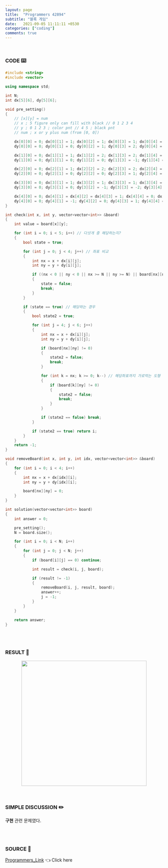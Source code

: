 ```yaml
---
layout: page
title:  "Programmers 42894"
subtitle: "블록 게임"
date:   2021-09-05 11:11:11 +0530
categories: ["coding"]
comments: true
---
```


<br>

### CODE ⌨️

```c++
#include <string>
#include <vector>

using namespace std;

int N;
int dx[5][6], dy[5][6];

void pre_setting()
{
    // [x][y] = num
	// x ; 5 figure only can fill with black // 0 1 2 3 4
	// y ; 0 1 2 3 ; color pnt // 4 5 ; black pnt
    // num ; x or y plus num (from [0, 0])

	dx[0][0] = 0; dx[0][1] = 1; dx[0][2] = 1; dx[0][3] = 1; dx[0][4] = 0; dx[0][5] = 0; // ㄴㅡ
	dy[0][0] = 0; dy[0][1] = 0; dy[0][2] = 1; dy[0][3] = 2; dy[0][4] = 1; dy[0][5] = 2; // ㄴㅡ

	dx[1][0] = 0; dx[1][1] = 1; dx[1][2] = 2; dx[1][3] = 2; dx[1][4] = 0; dx[1][5] = 1; // J
	dy[1][0] = 0; dy[1][1] = 0; dy[1][2] = 0; dy[1][3] = -1; dy[1][4] = -1; dy[1][5] = -1; // J

	dx[2][0] = 0; dx[2][1] = 1; dx[2][2] = 2; dx[2][3] = 2; dx[2][4] = 0; dx[2][5] = 1; // L
	dy[2][0] = 0; dy[2][1] = 0; dy[2][2] = 0; dy[2][3] = 1; dy[2][4] = 1; dy[2][5] = 1; // L

	dx[3][0] = 0; dx[3][1] = 1; dx[3][2] = 1; dx[3][3] = 1; dx[3][4] = 0; dx[3][5] = 0; // ㅡJ
	dy[3][0] = 0; dy[3][1] = 0; dy[3][2] = -1; dy[3][3] = -2; dy[3][4] = -1; dy[3][5] = -2; // ㅡJ

	dx[4][0] = 0; dx[4][1] = dx[4][2] = dx[4][3] = 1; dx[4][4] = 0; dx[4][5] = 0;
	dy[4][0] = 0; dy[4][1] = -1; dy[4][2] = 0; dy[4][3] = 1; dy[4][4] = -1; dy[4][5] = 1; // ㅗ
}

int check(int x, int y, vector<vector<int>> &board)
{
	int value = board[x][y];

	for (int i = 0; i < 5; i++) // 다섯개 중 해당하는지?
	{
		bool state = true;

		for (int j = 0; j < 4; j++) // 좌표 비교
		{
			int nx = x + dx[i][j];
			int ny = y + dy[i][j];

			if ((nx < 0 || ny < 0 || nx >= N || ny >= N) || board[nx][ny] != value)
			{
				state = false;
				break;
			}
		}

		if (state == true) // 해당하는 경우
		{
			bool state2 = true;

			for (int j = 4; j < 6; j++)
			{
				int nx = x + dx[i][j];
				int ny = y + dy[i][j];

				if (board[nx][ny] != 0)
				{
					state2 = false;
					break;
				}

				for (int k = nx; k >= 0; k--) // 해당좌표까지 가로막는 도형 있는지 check
				{
					if (board[k][ny] != 0)
					{
						state2 = false;
						break;
					}
				}

				if (state2 == false) break;
			}

			if (state2 == true) return i;
		}
	}
	return -1;
}

void removeBoard(int x, int y, int idx, vector<vector<int>> &board)
{
	for (int i = 0; i < 4; i++)
	{
		int nx = x + dx[idx][i];
		int ny = y + dy[idx][i];

		board[nx][ny] = 0;
	}
}

int solution(vector<vector<int>> board)
{
	int answer = 0;

	pre_setting();
	N = board.size();

	for (int i = 0; i < N; i++)
	{
		for (int j = 0; j < N; j++)
		{
			if (board[i][j] == 0) continue;

			int result = check(i, j, board);

			if (result != -1)
			{
				removeBoard(i, j, result, board);
				answer++;
				j = -1;
			}
		}
	}

	return answer;
}
```  

<br>
<br>

### RESULT 💛

<img src="{{ '/assets/programmers/p42894r.jpg' }}" style="width: 400px; height: auto; margin-left: auto; margin-right: auto; display: block;">  

<br>
<br>

### SIMPLE DISCUSSION ✏️

**구현** 관련 문제였다.  

<br>
<br>

### SOURCE 💎

[Programmers_Link][link] 👈 Click here  

<br>

<script src="https://utteranc.es/client.js"
        repo="DCherish/DCherish.github.io"
        issue-term="pathname"
        theme="boxy-light"
        crossorigin="anonymous"
        async>
</script>

[link]: https://programmers.co.kr/learn/courses/30/lessons/42894